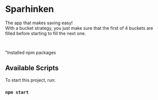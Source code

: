 # Sparhinken

The app that makes saving easy! <br>
With a bucket strategy, you just make sure that the first of 4 buckets are filled before starting to fill the next one. <br>

<br>

"Installed npm packages

## Available Scripts

To start this project, run:

### `npm start`
